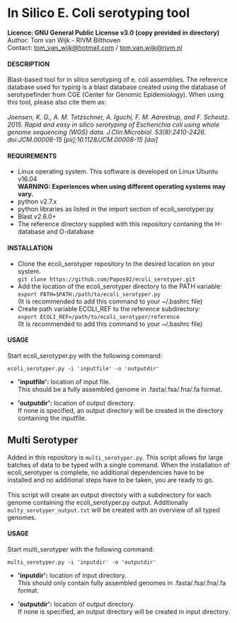 # In Silico E. Coli serotyping tool

**Licence:	GNU General Public License v3.0 (copy provided in directory)**<br />
Author:		Tom van Wijk - RIVM Bilthoven<br />
Contact:	tom_van_wijk@hotmail.com / tom.van.wijk@rivm.nl<br />

#### DESCRIPTION

Blast-based tool for in silico serotyping of e. coli assemblies.
The reference database used for typing is a blast database created using the database of serotypefinder from CGE (Center for Genomic Epidemiology).
When using this tool, please also cite them as:<br /><br />
*Joensen, K. G., A. M. Tetzschner, A. Iguchi, F. M. Aarestrup, and F. Scheutz. 2015. Rapid and easy in silico serotyping of Escherichia coli using whole genome sequencing (WGS) data. J.Clin.Microbiol. 53(8):2410-2426. doi:JCM.00008-15 [pii];10.1128/JCM.00008-15 [doi]*

#### REQUIREMENTS

-	Linux operating system. This software is developed on Linux Ubuntu v16.04<br />
	**WARNING: Experiences when using different operating systems may vary.**
-	python v2.7.x
-	python libraries as listed in the import section of ecoli_serotyper.py
-	Blast v2.6.0+
-	The reference directory supplied with this repository contaning the H-database and O-database

#### INSTALLATION

-	Clone the ecoli_serotyper repository to the desired location on your system.<br />
	`git clone https://github.com/Papos92/ecoli_serotyper.git`
-	Add the location of the ecoli_serotyper directory to the PATH variable:<br />
	`export PATH=$PATH:/path/to/ecoli_serotyper.py`<br />
	(It is recommended to add this command to your ~/.bashrc file)
-	Create path variable ECOLI_REF to the reference subdirectory:<br />
	`export ECOLI_REF=/path/to/ecoli_serotyper/reference`<br />
	(It is recommended to add this command to your ~/.bashrc file)

#### USAGE

Start ecoli_serotyper.py with the following command:

`ecoli_serotyper.py -i 'inputfile' -o 'outputdir'`

-	**'inputfile':**	location of input file.<br />
			This should be a fully assembled genome in .fasta/.fsa/.fna/.fa format.

-	**'outputdir':**	location of output directory.<br />
			If none is specified, an output directory will be created in the directory containing the inputfile.

## Multi Serotyper

Added in this repository is `multi_serotyper.py`.
This script allows for large batches of data to be typed with a single command.
When the installation of ecoli_serotyper is complete, no additional dependencies have to be installed and no additional steps have to be taken,
you are ready to go.<br /><br />
This script will create an output directory with a subdirectory for each genome containing the ecoli_serotyper.py output.
Additionally `multy_serotyper_output.txt` will be created with an overview of all typed genomes.

#### USAGE

Start multi_serotyper with the following command:

`multi_serotyper.py -i 'inputdir' -o 'outputdir'`

-	**'inputdir':**	location of input directory.<br />
			This should only contain fully assembled genomes in .fasta/.fsa/.fna/.fa format.

-	**'outputdir':**	location of output directory.<br />
			If none is specified, an output directory will be created in input directory.
